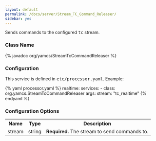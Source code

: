 ```yaml
---
layout: default
permalink: /docs/server/Stream_TC_Command_Releaser/
sidebar: yes
---
```


Sends commands to the configured <tt>tc</tt> stream.

### Class Name
{% javadoc org/yamcs/StreamTcCommandReleaser %}

### Configuration

This service is defined in <tt>etc/processor.yaml</tt>. Example:

{% yaml processor.yaml %}
realtime:
  services:
    - class: org.yamcs.StreamTcCommandReleaser
      args:
        stream: "tc_realtime"
{% endyaml %}

### Configuration Options

<table class="inline">
  <tr>
    <th>Name</th>
    <th>Type</th>
    <th>Description</th>
  </tr>
  <tr>
    <td class="code">stream</td>
    <td class="code">string</td>
    <td><strong>Required.</strong> The stream to send commands to.</td>
  </tr>
</table>
